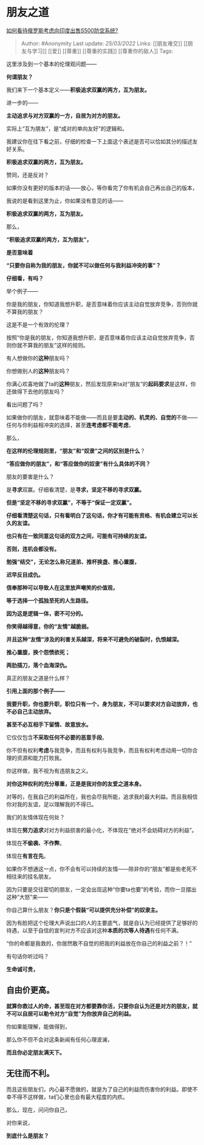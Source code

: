 # 朋友之道
[如何看待俄罗斯考虑向印度出售S500防空系统?](https://www.zhihu.com/question/522771005/answer/2401752864)

> Author: #Anonymity 
Last update: *25/03/2022* 
Links: [[朋友难交]] [[朋友与学习]] [[爱]] [[尊重]] [[尊重的实践]] [[尊重你的敌人]] 
Tags:  
 
这里涉及到一个基本的伦理观问题——

**何谓朋友？**

我们来下一个基本定义——**积极追求双赢的两方，互为朋友。**

进一步的——

**主动追求与对方双赢的一方，自居为对方的朋友。**

实际上“互为朋友”，是“成对的单向友好”的逻辑和。

我建议你在往下看之前，仔细的检查一下上面这个表述是否可以恰如其分的描述友好关系。

  

  

  

  

  

  

  

  

  

  

  

  

  

**积极追求双赢的两方，互为朋友。**

赞同，还是反对？

  

  

  

  

  

  

  

  

  

  

  

  

如果你没有更好的版本的话——放心，等你看完了你有机会自己再出自己的版本，

我说的是看到这里为止，你如果没有意见的话——

**积极追求双赢的两方，互为朋友。**

  

  

  

  

  

  

  

  

  

  

  

  

  

  

  

  

  

那么，

**“积极追求双赢的两方，互为朋友”，**

**是否意味着**

**“只要你自称为我的朋友，你就不可以做任何与我利益冲突的事”？**

  

  

  

  

  

  

  

  

  

  

**仔细看，有吗？**

  

  

  

  

  

  

  

  

  

举个例子——

你是我的朋友，你知道我想升职，是否意味着你应该主动自觉放弃竞争，否则你就不算我的朋友？

  

  

  

  

  

  

  

  

  

  

  

  

  

  

  

  

  

  

  

  

这是不是一个有效的伦理？

按照“你是我的朋友，你知道我想升职，是否意味着你应该主动自觉放弃竞争，否则你就不算我的朋友”这样的规则。

有人想做你的**这种**朋友吗？

你想做别人的**这种**朋友吗？

你满心欢喜地做了ta的**这种**朋友，然后发现原来ta对“朋友”的**起码要求**是这样，你还做得下去他的朋友吗？

  

  

  

  

  

  

看出问题了吗？

如果做你的朋友，就意味着不能做——而且是要**主动的、机灵的、自觉的**不做——任何与你利益相冲突的选择，甚至**连考虑都不能考虑**，

那么，

**在这样的伦理规则里，“朋友”和“奴隶”之间的区别是什么**？

**“答应做你的朋友”，和“答应做你的奴隶”有什么具体的不同？**

  

  

  

  

  

  

  

  

  

  

朋友的要害是什么？

是**寻求**双赢。仔细看清楚，是**寻求，坚定不移的寻求双赢。**

**但是“坚定不移的寻求双赢”，不等于“保证一定双赢”。**

**仔细看清楚这句话，只有看明白了这句话，你才有可能有资格、有机会建立可以长久的友谊。**

**也只有在一致同意这句话的双方之间，可能有可持续的友谊。**

**否则，连机会都没有。**

**勉强“结交”，无论怎么称兄道弟、推杯换盏、推心置腹，**

**迟早反目成仇。**

  

  

  

  

**信奉那种可以导致人在这里放声嘲笑的价值观，**

**等于选择一个孤独至死的人生路径。**

**因为这是逻辑一体，密不可分的。**

**你笑得越得意，你的“友情”越脆弱。**

**并且这种“友情”涉及的利害关系越深，将来不可避免的破裂时，仇恨越深。**

  

**推心置腹，换个怨愤欲死；**

**两肋插刀，落个血海深仇。**

  

  

  

  

  

  

  

真正的朋友之道是什么样？

  

  

  

  

  

  

  

**引用上面的那个例子——**

**我要升职，你也要升职，职位只有一个，身为朋友，不可以要求对方自动放弃，也不必自己主动放弃。**

**甚至不必互相手下留情、故意放水。**

它仅仅包含**不采取任何不必要的恶意手段**。

你不但有权利**考虑**与我竞争，而且有权利与我竞争，而且有权利考虑动用一切你合理的资源和能力打败我。

你这样做，我不视为有违朋友之义。

**对你这种权利的充分尊重，正是是我对你的友爱之道本身。**

对等的，在我自己的利益所在，我也会尽我所能，追求我的最大利益。而且我相信你对我的友谊，足以理解我的不得已。

  

我们的友情体现在何处？

  

体现在**努力追求**对对方利益损害的最小化，不体现在“绝对不会妨碍对方的利益”。

体现在**不偷袭、不作弊**。

体现在**有言在先**。

  

如果你不想通这一点，你不会有可以持续的友情——除非你的“朋友”都是些老死不相往来的挂名朋友。

因为只要是交往密切的朋友，一定会出现这种“你要ta也要”的考验，而你一旦摆出这种“大怒”来——

你自己算什么朋友？**你只是个假装“可以提供充分补偿”的奴隶主。**

因为有脸把这个伦理大声说出口的人的主要底气，就是自认为已经提供了足够好的待遇，以至于自信的宣判对方不应该对这种**本质的次等人待遇**有任何不满。

“你的命都是我救的，你居然敢不自觉的把我的利益放在你自己的利益之前？！”

有句话你听过吗？

  

**生命诚可贵，**

## **自由价更高。**

  

**就算你救过人的命，甚至现在对方都要靠你活，只要你自认为还是对方的朋友，就不可以自居可以勒令对方“自觉”为你放弃自己的利益。**

  

  

你如果能理解，能做得到，

那么你不但不会对这条新闻有任何心理波澜，

**而且你必定朋友满天下。**

## 无往而不利。

  

而且这些朋友们，内心最不愿做的，就是为了自己的利益而伤害你的利益。即使不幸不得不这样做，ta们心里也会有最大程度的内疚。

  

  

  

那么，现在，问问你自己，

对你来说，

**到底什么是朋友？**